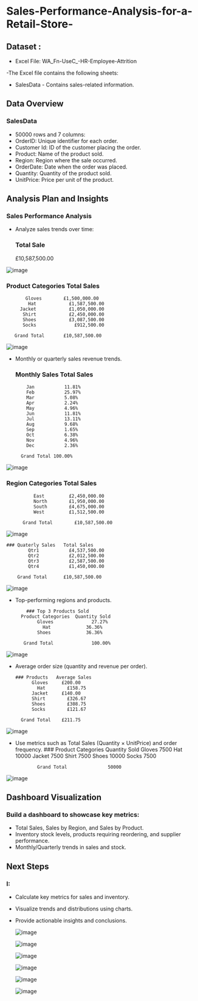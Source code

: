 # Sales-Performance-Analysis-for-a-Retail-Store-
## Dataset : 
- Excel File: WA_Fn-UseC_-HR-Employee-Attrition
  
-The Excel file contains the following sheets:

- SalesData - Contains sales-related information.

## Data Overview
### SalesData
- 50000 rows and 7 columns:
- OrderID: Unique identifier for each order.
- Customer Id: ID of the customer placing the order.
- Product: Name of the product sold.
- Region: Region where the sale occurred.
- OrderDate: Date when the order was placed.
- Quantity: Quantity of the product sold.
- UnitPrice: Price per unit of the product.

## Analysis Plan and Insights
### Sales Performance Analysis
- Analyze sales trends over time:

  ### Total Sale
   £10,587,500.00
  
![image](https://github.com/user-attachments/assets/b7bb0dd2-b63b-4a61-84d5-b71eedb71c53)

 ###  Product Categories 	 Total Sales 
           Gloves 	     £1,500,000.00 
            Hat 	       £1,587,500.00 
         Jacket 	       £1,050,000.00 
          Shirt 	       £2,450,000.00 
          Shoes 	       £3,087,500.00 
          Socks 	         £912,500.00 
      
       Grand Total 	     £10,587,500.00 

![image](https://github.com/user-attachments/assets/876c0f78-07bf-48e2-9358-1b9c38ca12be)


- Monthly or quarterly sales revenue trends.

  ### Monthly Sales	Total Sales
          Jan	        11.81%
          Feb	        25.97%
          Mar	        5.08%
          Apr	        2.24%
          May	        4.96%
          Jun	        11.81%
          Jul	        13.11%
          Aug	        9.68%
          Sep	        1.65%
          Oct	        6.38%
          Nov	        4.96%
          Dec	        2.36%

        Grand Total	100.00%

![image](https://github.com/user-attachments/assets/83540929-6f29-4212-9800-b71e2e98666a)

###     Region Categories	 Total Sales 
              East	       £2,450,000.00 
              North	       £1,950,000.00 
              South	       £4,675,000.00 
              West	       £1,512,500.00 

          Grand Total	     £10,587,500.00 

![image](https://github.com/user-attachments/assets/4bb92ff1-a9c1-4c66-96de-afeabfccf47b)


    ### Quaterly Sales	 Total Sales 
            Qtr1	       £4,537,500.00 
            Qtr2	       £2,012,500.00 
            Qtr3	       £2,587,500.00 
            Qtr4	       £1,450,000.00 
       
        Grand Total	     £10,587,500.00 

![image](https://github.com/user-attachments/assets/d79bdf29-d63b-47a3-b8cc-43ddfb1b18a5)


- Top-performing regions and products.

          ### Top 3 Products Sold	
        Product Categories	Quantity Sold
              Gloves	          27.27%
                Hat	            36.36%
              Shoes	            36.36%

         Grand Total	          100.00%

![image](https://github.com/user-attachments/assets/0e9f0e2f-aef2-44bd-badc-9c56dc3e09c3)

  
- Average order size (quantity and revenue per order).

      ### Products	 Average Sales 
            Gloves	   £200.00 
              Hat	     £158.75 
            Jacket	   £140.00 
            Shirt	     £326.67 
            Shoes	     £308.75 
            Socks	     £121.67 

        Grand Total	   £211.75
  
![image](https://github.com/user-attachments/assets/dd6a0709-69f6-4822-8d98-38f751163976)


- Use metrics such as Total Sales (Quantity × UnitPrice) and order frequency.
        ### Product Categories	Quantity Sold
                  Gloves	            7500
                    Hat	             10000
                  Jacket	            7500
                  Shirt	              7500
                  Shoes	             10000
                  Socks	              7500

              Grand Total	            50000

![image](https://github.com/user-attachments/assets/bf963d5d-dcc7-4255-af09-ec0f31372afc)

## Dashboard Visualization
### Build a dashboard to showcase key metrics:
- Total Sales, Sales by Region, and Sales by Product.
- Inventory stock levels, products requiring reordering, and supplier performance.
- Monthly/Quarterly trends in sales and stock.

## Next Steps
### I:

- Calculate key metrics for sales and inventory.
- Visualize trends and distributions using charts.
- Provide actionable insights and conclusions.


  ![image](https://github.com/user-attachments/assets/52a275ec-7f50-4703-95d7-dbe6e3ca2103)

  ![image](https://github.com/user-attachments/assets/3f5ab8ea-75a3-4c1a-a912-e336bc891b8e)


  ![image](https://github.com/user-attachments/assets/81c8ba90-9878-4376-ac50-bbbfb390375d)

  ![image](https://github.com/user-attachments/assets/cca20a4c-5e56-43b4-ae5b-9486b467780c)

  ![image](https://github.com/user-attachments/assets/8670ca15-8b76-4fb3-8c55-614df69f1e1f)


  ![image](https://github.com/user-attachments/assets/2607221c-39ef-4acd-bfa4-a0c4aab982ba)





